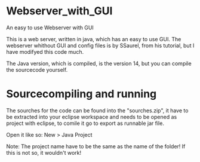 # Webserver_with_GUI
An easy to use Webserver with GUI

This is a web server, written in java,
which has an easy to use GUI.
The webserver whithout GUI and config files is by SSaurel,
from his tutorial, but I have modifyed 
this code much.

The Java version, which is compiled,
is the version 14, but you can compile
the sourcecode yourself.

# Sourcecompiling and running
The sourches for the code can be found into the "sourches.zip", 
it have to be extracted into your eclipse workspace and needs 
to be opened as project with eclipse, to comile it go to export as runnable jar file.

Open it like so:
New > Java Project

Note:
The project name have to be the same as the name of the folder!
If this is not so, it wouldn't work!
